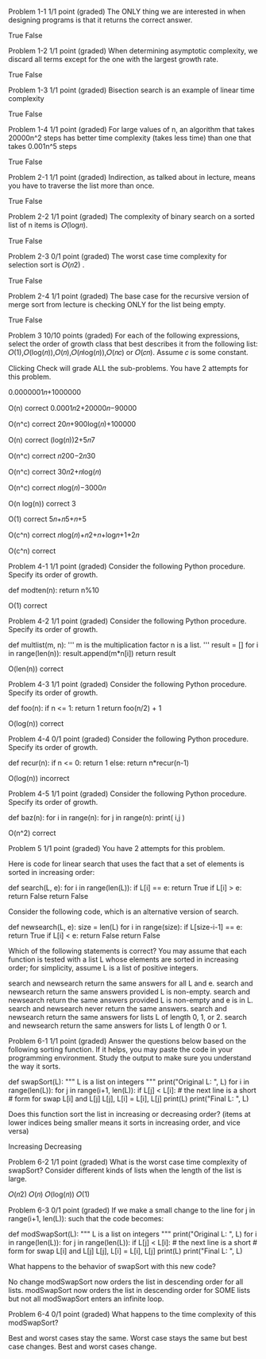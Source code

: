 Problem 1-1
1/1 point (graded)
The ONLY thing we are interested in when designing programs is that it returns the correct answer.


True
False


Problem 1-2
1/1 point (graded)
When determining asymptotic complexity, we discard all terms except for the one with the largest growth rate.


True
False


Problem 1-3
1/1 point (graded)
Bisection search is an example of linear time complexity


True
False


Problem 1-4
1/1 point (graded)
For large values of n, an algorithm that takes 20000n^2 steps has better time complexity (takes less time) than one that takes 0.001n^5 steps


True
False


Problem 2-1
1/1 point (graded)
Indirection, as talked about in lecture, means you have to traverse the list more than once.


True
False


Problem 2-2
1/1 point (graded)
The complexity of binary search on a sorted list of n items is 𝑂(log𝑛).


True
False


Problem 2-3
0/1 point (graded)
The worst case time complexity for selection sort is  𝑂(𝑛2) .


True
False


Problem 2-4
1/1 point (graded)
The base case for the recursive version of merge sort from lecture is checking ONLY for the list being empty.


True
False


Problem 3
10/10 points (graded)
For each of the following expressions, select the order of growth class that best describes it from the following list: 𝑂(1),𝑂(log(𝑛)),𝑂(𝑛),𝑂(𝑛log(𝑛)),𝑂(𝑛𝑐) or 𝑂(𝑐𝑛). Assume 𝑐 is some constant.

Clicking Check will grade ALL the sub-problems. You have 2 attempts for this problem.

0.0000001𝑛+1000000


O(n)
 correct 
0.0001𝑛2+20000𝑛−90000


O(n^c)
 correct 
20𝑛+900log(𝑛)+100000


O(n)
 correct 
(log(𝑛))2+5𝑛7


O(n^c)
 correct 
𝑛200−2𝑛30


O(n^c)
 correct 
30𝑛2+𝑛log(𝑛)


O(n^c)
 correct 
𝑛log(𝑛)−3000𝑛


O(n log(n))
 correct 
3


O(1)
 correct 
5𝑛+𝑛5+𝑛+5


O(c^n)
 correct 
𝑛log(𝑛)+𝑛2+𝑛+log𝑛+1+2𝑛


O(c^n)
 correct 



Problem 4-1
1/1 point (graded)
Consider the following Python procedure. Specify its order of growth.

def modten(n):
    return n%10
    
    

O(1)
 correct 



Problem 4-2
1/1 point (graded)
Consider the following Python procedure. Specify its order of growth.

def multlist(m, n):
    '''
    m is the multiplication factor
    n is a list.
    '''
    result = []
    for i in range(len(n)):
        result.append(m*n[i])
    return result   
 
    

O(len(n))
 correct 



Problem 4-3
1/1 point (graded)
Consider the following Python procedure. Specify its order of growth.

def foo(n):
    if n <= 1:
        return 1
    return foo(n/2) + 1
   
    

O(log(n))
 correct 



Problem 4-4
0/1 point (graded)
Consider the following Python procedure. Specify its order of growth.

def recur(n):
    if n <= 0:
        return 1
    else:
        return n*recur(n-1)
        
  
    

O(log(n))
 incorrect



Problem 4-5
1/1 point (graded)
Consider the following Python procedure. Specify its order of growth.

def baz(n):
    for i in range(n):
        for j in range(n):
            print( i,j )
        
  
    

O(n^2)
 correct



Problem 5
1/1 point (graded)
You have 2 attempts for this problem.

Here is code for linear search that uses the fact that a set of elements is sorted in increasing order:

def search(L, e):
    for i in range(len(L)):
        if L[i] == e:
            return True
        if L[i] > e:
            return False
    return False
 
    
Consider the following code, which is an alternative version of search.

def newsearch(L, e):
    size = len(L)
    for i in range(size):
        if L[size-i-1] == e:
            return True
        if L[i] < e:
            return False
    return False

    
Which of the following statements is correct? You may assume that each function is tested with a list L whose elements are sorted in increasing order; for simplicity, assume L is a list of positive integers.


search and newsearch return the same answers for all L and e.
search and newsearch return the same answers provided L is non-empty.
search and newsearch return the same answers provided L is non-empty and e is in L.
search and newsearch never return the same answers.
search and newsearch return the same answers for lists L of length 0, 1, or 2.
search and newsearch return the same answers for lists L of length 0 or 1.


Problem 6-1
1/1 point (graded)
Answer the questions below based on the following sorting function. If it helps, you may paste the code in your programming environment. Study the output to make sure you understand the way it sorts.

def swapSort(L): 
    """ L is a list on integers """
    print("Original L: ", L)
    for i in range(len(L)):
        for j in range(i+1, len(L)):
            if L[j] < L[i]:
                # the next line is a short 
                # form for swap L[i] and L[j]
                L[j], L[i] = L[i], L[j] 
                print(L)
    print("Final L: ", L)
    
Does this function sort the list in increasing or decreasing order? (items at lower indices being smaller means it sorts in increasing order, and vice versa)


Increasing
Decreasing


Problem 6-2
1/1 point (graded)
What is the worst case time complexity of swapSort? Consider different kinds of lists when the length of the list is large.


 𝑂(𝑛2) 
 𝑂(𝑛) 
 𝑂(log(𝑛)) 
 𝑂(1)
 
 
 Problem 6-3
0/1 point (graded)
If we make a small change to the line for j in range(i+1, len(L)): such that the code becomes:

def modSwapSort(L): 
    """ L is a list on integers """
    print("Original L: ", L)
    for i in range(len(L)):
        for j in range(len(L)):
            if L[j] < L[i]:
                # the next line is a short 
                # form for swap L[i] and L[j]
                L[j], L[i] = L[i], L[j] 
                print(L)
    print("Final L: ", L)
    
What happens to the behavior of swapSort with this new code?


No change
modSwapSort now orders the list in descending order for all lists.
modSwapSort now orders the list in descending order for SOME lists but not all
modSwapSort enters an infinite loop.


Problem 6-4
0/1 point (graded)
What happens to the time complexity of this modSwapSort?


Best and worst cases stay the same.
Worst case stays the same but best case changes.
Best and worst cases change.
